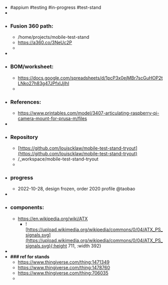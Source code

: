 - #appium #testing #in-progress #test-stand
-
- ### Fusion 360 path:
	- /home/projects/mobile-test-stand
	- https://a360.co/3NeUc2P
	-
-
- ### BOM/worksheet:
	- https://docs.google.com/spreadsheets/d/1pcP3x0ejMBr7scGuHOP2tLNko27h83g47JPfxIJjlhI
	-
- ### References:
	- https://www.printables.com/model/3407-articulating-raspberry-pi-camera-mount-for-prusa-m/files
-
- ### Repository
	- [https://github.com/louiscklaw/mobile-test-stand-tryout](https://github.com/louiscklaw/mobile-test-stand-tryout)
	- /_workspace/mobile-test-stand-tryout
	-
- ### progress
	- 2022-10-28, design frozen, order 2020 profile @taobao
-
- ### components:
	- https://en.wikipedia.org/wiki/ATX
		- ![https://upload.wikimedia.org/wikipedia/commons/0/04/ATX_PS_signals.svg](https://upload.wikimedia.org/wikipedia/commons/0/04/ATX_PS_signals.svg){:height 711, :width 392}
-
- **### ref for stands**
	- https://www.thingiverse.com/thing:1471349
	- https://www.thingiverse.com/thing:1478760
	- https://www.thingiverse.com/thing:706035
	-